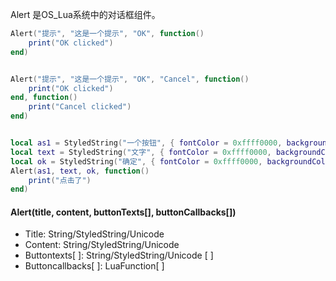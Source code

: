 Alert 是OS_Lua系统中的对话框组件。


```lua
Alert("提示", "这是一个提示", "OK", function()
    print("OK clicked")
end)


Alert("提示", "这是一个提示", "OK", "Cancel", function()
    print("OK clicked")
end, function()
    print("Cancel clicked")
end)


local as1 = StyledString("一个按钮", { fontColor = 0xffff0000, backgroundColor = 0xff00ff00, fontSize = 30 })
local text = StyledString("文字", { fontColor = 0xffff0000, backgroundColor = 0xff00ff00, fontSize = 30 })
local ok = StyledString("确定", { fontColor = 0xffff0000, backgroundColor = 0xff00ff00, fontSize = 30 })
Alert(as1, text, ok, function()
    print("点击了")
end)
```

#### Alert(title, content, buttonTexts[], buttonCallbacks[])
- Title: String/StyledString/Unicode
- Content: String/StyledString/Unicode
- Buttontexts[ ]: String/StyledString/Unicode [ ]
- Buttoncallbacks[ ]: LuaFunction[ ]

